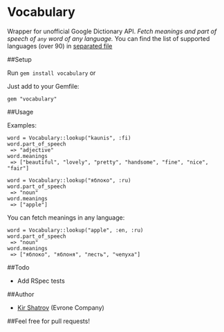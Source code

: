 # Vocabulary

Wrapper for unofficial Google Dictionary API. *Fetch meanings and part of speech of `any` word of any language.*
You can find the list of supported languages (over 90) in [separated file](https://github.com/kirs/vocabulary/blob/master/languages.md)

##Setup

Run `gem install vocabulary` or

Just add to your Gemfile:

    gem "vocabulary"

##Usage

Examples:

    word = Vocabulary::lookup("kaunis", :fi)
    word.part_of_speech
     => "adjective" 
    word.meanings
     => ["beautiful", "lovely", "pretty", "handsome", "fine", "nice", "fair"] 
   
    word = Vocabulary::lookup("яблоко", :ru)
    word.part_of_speech
     => "noun"
    word.meanings
     => ["apple"]
   
You can fetch meanings in any language:

    word = Vocabulary::lookup("apple", :en, :ru)
    word.part_of_speech
     => "noun"
    word.meanings
     => ["яблоко", "яблоня", "лесть", "чепуха"]

##Todo

- Add RSpec tests


##Author

- [Kir Shatrov](https://github.com/kirs/) (Evrone Company)

##Feel free for pull requests!